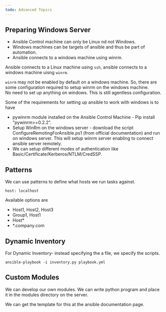 ```yaml
---
todo: Advanced Topics
---
```


## Preparing Windows Server

* Ansible Control machine can only be Linux nd not Windows.  
* Windows machines can be targets of ansible and thus be part of automation.  
* Ansible connects to a windows machine using winrm.  

Ansible connects to a Linux machine using `ssh`, ansible connects to a windows machine uisng `winrm`.   

`winrm` may not be enabled by default on a windows machine. So, there are some configuration required
to setup winrm on the windows machine.   
No need to set up anything on windows. This is still agentless configuration.  

Some of the requirements for setting up ansible to work with windows is to have  

* pywinrm module installed on the Ansible Control Machine - Pip install "pywinrm>=0.2.2". 
* Setup WinRm on the windows server - 
  download the script ConfigureRemotingForAnsible.ps1 (from official documentation) and run on windows server.
  This will setup winrm server enabling to connect ansible server remotely.  
* We can setup different modes of authentication like Basic/Certificate/Kerberos/NTLM/CredSSP.   

## Patterns

We can use patterns to define what hosts we run tasks against. 
```
host: localhost
```  

Available options are  

* Host1, Host2, Host3
* Group1, Host1
* Host*
* *.company.com

## Dynamic Inventory  

For Dynamic Inventory- instead specifying the a file, we specify the scripts.  

`ansible-playbook -i inventory.py playbook.yml`  

## Custom Modules  

We can develop our own modules. 
We can write python program and place it in the modules directory on the server.   

We can get the template for this at the ansible documentation page.   









